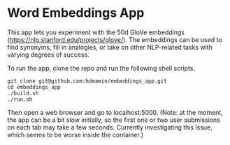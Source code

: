 # Word Embeddings App

This app lets you experiment with the 50d GloVe embeddings (https://nlp.stanford.edu/projects/glove/). The embeddings can be used to find synonyms, fill in analogies, or take on other NLP-related tasks with varying degrees of success.  
  
To run the app, clone the repo and run the following shell scripts.
```
git clone git@github.com:hdmamin/embeddings_app.git  
cd embeddings_app
./build.sh  
./run.sh  
```
Then open a web browser and go to localhost:5000. (Note: at the moment, the app can be a bit slow initially, so the first one or two user submissions on each tab may take a few seconds. Currently investigating this issue, which seems to be worse inside the container.)
